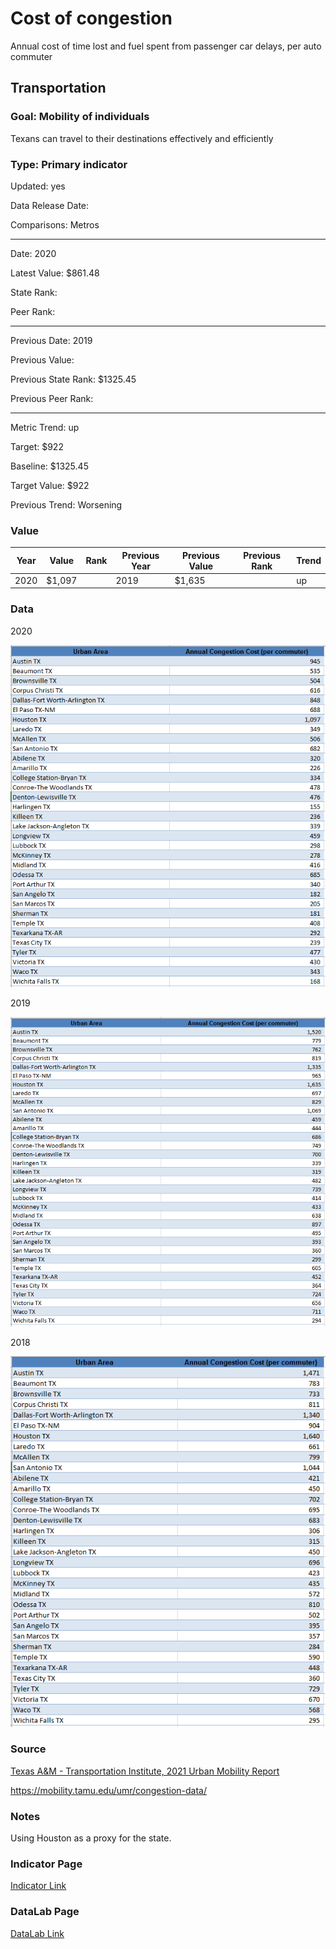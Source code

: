 # Cost of congestion

Annual cost of time lost and fuel spent from passenger car delays, per auto commuter

## Transportation

### Goal: Mobility of individuals

Texans can travel to their destinations effectively and efficiently

### Type: Primary indicator

Updated: yes

Data Release Date: 

Comparisons: Metros

----

Date: 2020

Latest Value: $861.48

State Rank: 

Peer Rank: 

----

Previous Date: 2019

Previous Value: 

Previous State Rank: $1325.45

Previous Peer Rank: 

----

Metric Trend: up

Target: $922

Baseline: $1325.45

Target Value: $922

Previous Trend: Worsening




### Value

| Year      |  Value      | Rank        | Previous Year | Previous Value | Previous Rank | Trend | 
| ----------- | ----------- | ----------- | ----------- | ----------- | ----------- | -----------|
|   2020      |    $1,097    |             |      2019   |    $1,635     |             |    up     | 

### Data

2020

![data2020](./images/2020_costpercommuter.PNG)

2019

![data2019](./images/2019_costpercommuter.PNG)

2018

![data2018](./images/2018_TX_congestioncost.PNG)

### Source

[Texas A&M - Transportation Institute, 2021 Urban Mobility Report](https://static.tti.tamu.edu/tti.tamu.edu/documents/mobility-report-2021.pdf)

https://mobility.tamu.edu/umr/congestion-data/

### Notes

Using Houston as a proxy for the state. 


### Indicator Page

[Indicator Link](https://indicators.texas2036.org/indicator/62)

### DataLab Page

[DataLab Link](https://datalab.texas2036.org/rifxnsb/urban-mobility-scorecard-u-s)


